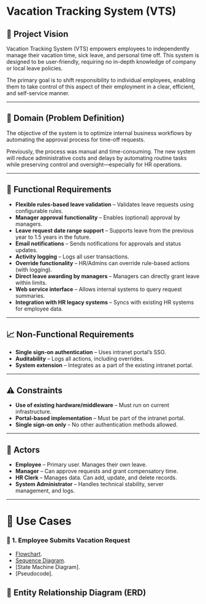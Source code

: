 # Vacation Tracking System (VTS)



## 📌 Project Vision

Vacation Tracking System (VTS) empowers employees to independently manage their vacation time, sick leave, and personal time off. This system is designed to be user-friendly, requiring no in-depth knowledge of company or local leave policies.

The primary goal is to shift responsibility to individual employees, enabling them to take control of this aspect of their employment in a clear, efficient, and self-service manner.

---

## 🧠 Domain (Problem Definition)

The objective of the system is to optimize internal business workflows by automating the approval process for time-off requests.

Previously, the process was manual and time-consuming. The new system will reduce administrative costs and delays by automating routine tasks while preserving control and oversight—especially for HR operations.

---

## 🔧 Functional Requirements

- **Flexible rules-based leave validation** – Validates leave requests using configurable rules.
- **Manager approval functionality** – Enables (optional) approval by managers.
- **Leave request date range support** – Supports leave from the previous year to 1.5 years in the future.
- **Email notifications** – Sends notifications for approvals and status updates.
- **Activity logging** – Logs all user transactions.
- **Override functionality** – HR/Admins can override rule-based actions (with logging).
- **Direct leave awarding by managers** – Managers can directly grant leave within limits.
- **Web service interface** – Allows internal systems to query request summaries.
- **Integration with HR legacy systems** – Syncs with existing HR systems for employee data.

---

## 📈 Non-Functional Requirements

- **Single sign-on authentication** – Uses intranet portal’s SSO.
- **Auditability** – Logs all actions, including overrides.
- **System extension** – Integrates as a part of the existing intranet portal.

---

## ⚠️ Constraints

- **Use of existing hardware/middleware** – Must run on current infrastructure.
- **Portal-based implementation** – Must be part of the intranet portal.
- **Single sign-on only** – No other authentication methods allowed.

---


## 👥 Actors

- **Employee** – Primary user. Manages their own leave.
- **Manager** – Can approve requests and grant compensatory time.
- **HR Clerk** – Manages data. Can add, update, and delete records.
- **System Administrator** – Handles technical stability, server management, and logs.

---

# 📝 Use Cases

### 📅 1. Employee Submits Vacation Request
- [Flowchart](Docs/use-cases/employee-request-vacation/EmpNewRequestFlowchart.png).
- [Sequence Diagram](Docs/use-cases/employee-request-vacation/EmpNewRequestSequenceDiagram.png).
- [State Machine Diagram].
- [Pseudocode].

## 🧠 Entity Relationship Diagram (ERD)
